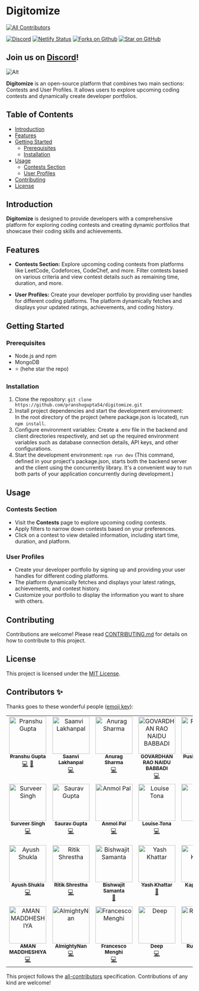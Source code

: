 # Digitomize
<!-- ALL-CONTRIBUTORS-BADGE:START - Do not remove or modify this section -->
[![All Contributors](https://img.shields.io/badge/all_contributors-26-orange.svg?style=flat-square)](#contributors-)
<!-- ALL-CONTRIBUTORS-BADGE:END -->
[![Discord](https://img.shields.io/discord/968977338253586442.svg?logo=discord&logoColor=fff&label=Discord&color=7389d8)](https://discord.com/invite/bsbBytBqBc)
[![Netlify Status](https://api.netlify.com/api/v1/badges/125b14c1-ebbe-46d7-97db-c3e97674e36e/deploy-status)](https://app.netlify.com/sites/digitomize/deploys)
[![Forks on Github](https://img.shields.io/github/forks/digitomize/digitomize)](https://github.com/digitomize/digitomize/forks)
[![Star on GitHub](https://img.shields.io/github/stars/digitomize/digitomize.svg?style=social)](https://github.com/digitomize/digitomize/stargazers)

## Join us on [Discord](https://discord.gg/bsbBytBqBc)!

![Alt](https://repobeats.axiom.co/api/embed/19a7b2c475997b5acca4478b510a3fe7d43c9d07.svg "Repobeats analytics image")

**Digitomize** is an open-source platform that combines two main sections: Contests and User Profiles. It allows users to explore upcoming coding contests and dynamically create developer portfolios.

## Table of Contents

- [Introduction](#introduction)
- [Features](#features)
- [Getting Started](#getting-started)
  - [Prerequisites](#prerequisites)
  - [Installation](#installation)
- [Usage](#usage)
  - [Contests Section](#contests-section)
  - [User Profiles](#user-profiles)
- [Contributing](#contributing)
- [License](#license)

## Introduction

**Digitomize** is designed to provide developers with a comprehensive platform for exploring coding contests and creating dynamic portfolios that showcase their coding skills and achievements.

## Features

- **Contests Section:** Explore upcoming coding contests from platforms like LeetCode, Codeforces, CodeChef, and more. Filter contests based on various criteria and view contest details such as remaining time, duration, and more.

- **User Profiles:** Create your developer portfolio by providing user handles for different coding platforms. The platform dynamically fetches and displays your updated ratings, achievements, and coding history.

## Getting Started

### Prerequisites

- Node.js and npm
- MongoDB
- ⭐ (hehe star the repo)

### Installation

1. Clone the repository: `git clone https://github.com/pranshugupta54/digitomize.git`
2. Install project dependencies and start the development environment: <br>
In the root directory of the project (where package.json is located), run `npm install`. <br>
3. Configure environment variables: Create a .env file in the backend and client directories respectively, and set up the required environment variables such as database connection details, API keys, and other configurations.
4. Start the development environment: `npm run dev` (This command, defined in your project's package.json, starts both the backend server and the client using the concurrently library. It's a convenient way to run both parts of your application concurrently during development.)

## Usage

### Contests Section

- Visit the **Contests** page to explore upcoming coding contests.
- Apply filters to narrow down contests based on your preferences.
- Click on a contest to view detailed information, including start time, duration, and platform.

### User Profiles

- Create your developer portfolio by signing up and providing your user handles for different coding platforms.
- The platform dynamically fetches and displays your latest ratings, achievements, and contest history.
- Customize your portfolio to display the information you want to share with others.

## Contributing

Contributions are welcome! Please read [CONTRIBUTING.md](CONTRIBUTING.md) for details on how to contribute to this project.


## License

This project is licensed under the [MIT License](LICENSE).

## Contributors ✨

Thanks goes to these wonderful people ([emoji key](https://allcontributors.org/docs/en/emoji-key)):

<!-- ALL-CONTRIBUTORS-LIST:START - Do not remove or modify this section -->
<!-- prettier-ignore-start -->
<!-- markdownlint-disable -->
<table>
  <tbody>
    <tr>
      <td align="center" valign="top" width="14.28%"><a href="https://github.com/pranshugupta54"><img src="https://avatars.githubusercontent.com/u/76090263?v=4?s=100" width="100px;" alt="Pranshu Gupta"/><br /><sub><b>Pranshu Gupta</b></sub></a><br /><a href="https://github.com/digitomize/digitomize/commits?author=pranshugupta54" title="Code">💻</a> <a href="https://github.com/digitomize/digitomize/commits?author=pranshugupta54" title="Documentation">📖</a></td>
      <td align="center" valign="top" width="14.28%"><a href="https://github.com/Saanvi26"><img src="https://avatars.githubusercontent.com/u/129958210?v=4?s=100" width="100px;" alt="Saanvi Lakhanpal"/><br /><sub><b>Saanvi Lakhanpal</b></sub></a><br /><a href="https://github.com/digitomize/digitomize/commits?author=Saanvi26" title="Code">💻</a></td>
      <td align="center" valign="top" width="14.28%"><a href="https://github.com/anur4ag"><img src="https://avatars.githubusercontent.com/u/71564387?v=4?s=100" width="100px;" alt="Anurag Sharma"/><br /><sub><b>Anurag Sharma</b></sub></a><br /><a href="https://github.com/digitomize/digitomize/commits?author=anur4ag" title="Code">💻</a></td>
      <td align="center" valign="top" width="14.28%"><a href="https://github.com/govardhan-26"><img src="https://avatars.githubusercontent.com/u/89705565?v=4?s=100" width="100px;" alt="GOVARDHAN RAO NAIDU BABBADI"/><br /><sub><b>GOVARDHAN RAO NAIDU BABBADI</b></sub></a><br /><a href="https://github.com/digitomize/digitomize/commits?author=govardhan-26" title="Code">💻</a></td>
      <td align="center" valign="top" width="14.28%"><a href="https://github.com/PushpakRaut"><img src="https://avatars.githubusercontent.com/u/85230759?v=4?s=100" width="100px;" alt="Pushpak Raut"/><br /><sub><b>Pushpak Raut</b></sub></a><br /><a href="https://github.com/digitomize/digitomize/commits?author=PushpakRaut" title="Code">💻</a></td>
      <td align="center" valign="top" width="14.28%"><a href="https://github.com/MeenuyD"><img src="https://avatars.githubusercontent.com/u/116630390?v=4?s=100" width="100px;" alt="Meenu Yadav"/><br /><sub><b>Meenu Yadav</b></sub></a><br /><a href="https://github.com/digitomize/digitomize/commits?author=MeenuyD" title="Code">💻</a></td>
      <td align="center" valign="top" width="14.28%"><a href="https://github.com/christianfds"><img src="https://avatars.githubusercontent.com/u/16166854?v=4?s=100" width="100px;" alt="Christian Franchin"/><br /><sub><b>Christian Franchin</b></sub></a><br /><a href="https://github.com/digitomize/digitomize/commits?author=christianfds" title="Code">💻</a></td>
    </tr>
    <tr>
      <td align="center" valign="top" width="14.28%"><a href="https://www.linkedin.com/in/surveer-singh-5876761b9"><img src="https://avatars.githubusercontent.com/u/97107856?v=4?s=100" width="100px;" alt="Surveer Singh"/><br /><sub><b>Surveer Singh</b></sub></a><br /><a href="https://github.com/digitomize/digitomize/commits?author=hs309123" title="Code">💻</a></td>
      <td align="center" valign="top" width="14.28%"><a href="https://github.com/SauravGupta123"><img src="https://avatars.githubusercontent.com/u/103091748?v=4?s=100" width="100px;" alt="Saurav Gupta"/><br /><sub><b>Saurav Gupta</b></sub></a><br /><a href="https://github.com/digitomize/digitomize/commits?author=SauravGupta123" title="Code">💻</a></td>
      <td align="center" valign="top" width="14.28%"><a href="https://github.com/anmol111pal"><img src="https://avatars.githubusercontent.com/u/93645325?v=4?s=100" width="100px;" alt="Anmol Pal"/><br /><sub><b>Anmol Pal</b></sub></a><br /><a href="https://github.com/digitomize/digitomize/commits?author=anmol111pal" title="Code">💻</a></td>
      <td align="center" valign="top" width="14.28%"><a href="https://github.com/xnatsuk"><img src="https://avatars.githubusercontent.com/u/57514190?v=4?s=100" width="100px;" alt="Louise Tona"/><br /><sub><b>Louise Tona</b></sub></a><br /><a href="https://github.com/digitomize/digitomize/commits?author=xnatsuk" title="Code">💻</a></td>
      <td align="center" valign="top" width="14.28%"><a href="https://github.com/HarshMakadiya"><img src="https://avatars.githubusercontent.com/u/70363509?v=4?s=100" width="100px;" alt="Harsh"/><br /><sub><b>Harsh</b></sub></a><br /><a href="https://github.com/digitomize/digitomize/commits?author=HarshMakadiya" title="Code">💻</a></td>
      <td align="center" valign="top" width="14.28%"><a href="https://github.com/j-mahapatra"><img src="https://avatars.githubusercontent.com/u/107102771?v=4?s=100" width="100px;" alt="Jagannath Mahapatra"/><br /><sub><b>Jagannath Mahapatra</b></sub></a><br /><a href="https://github.com/digitomize/digitomize/commits?author=j-mahapatra" title="Code">💻</a></td>
      <td align="center" valign="top" width="14.28%"><a href="https://github.com/MayurShirodkarOfficial"><img src="https://avatars.githubusercontent.com/u/69785986?v=4?s=100" width="100px;" alt="Mayur Shirodkar"/><br /><sub><b>Mayur Shirodkar</b></sub></a><br /><a href="https://github.com/digitomize/digitomize/commits?author=MayurShirodkarOfficial" title="Code">💻</a></td>
    </tr>
    <tr>
      <td align="center" valign="top" width="14.28%"><a href="https://spiffy-crepe-a5d6b0.netlify.app/"><img src="https://avatars.githubusercontent.com/u/89308426?v=4?s=100" width="100px;" alt="Ayush Shukla"/><br /><sub><b>Ayush Shukla</b></sub></a><br /><a href="https://github.com/digitomize/digitomize/commits?author=ayusshh19" title="Code">💻</a></td>
      <td align="center" valign="top" width="14.28%"><a href="http://shresritik.web.app"><img src="https://avatars.githubusercontent.com/u/66729712?v=4?s=100" width="100px;" alt="Ritik Shrestha"/><br /><sub><b>Ritik Shrestha</b></sub></a><br /><a href="https://github.com/digitomize/digitomize/commits?author=shresritik" title="Code">💻</a></td>
      <td align="center" valign="top" width="14.28%"><a href="https://github.com/Bishwajitpvt"><img src="https://avatars.githubusercontent.com/u/77453811?v=4?s=100" width="100px;" alt="Bishwajit Samanta"/><br /><sub><b>Bishwajit Samanta</b></sub></a><br /><a href="https://github.com/digitomize/digitomize/commits?author=Bishwajitpvt" title="Documentation">📖</a></td>
      <td align="center" valign="top" width="14.28%"><a href="https://github.com/Yash-Khattar"><img src="https://avatars.githubusercontent.com/u/67179751?v=4?s=100" width="100px;" alt="Yash Khattar"/><br /><sub><b>Yash Khattar</b></sub></a><br /><a href="#design-Yash-Khattar" title="Design">🎨</a></td>
      <td align="center" valign="top" width="14.28%"><a href="https://github.com/kapilkumar9395"><img src="https://avatars.githubusercontent.com/u/50052501?v=4?s=100" width="100px;" alt="Kapil Kumar"/><br /><sub><b>Kapil Kumar</b></sub></a><br /><a href="https://github.com/digitomize/digitomize/commits?author=kapilkumar9395" title="Code">💻</a></td>
      <td align="center" valign="top" width="14.28%"><a href="https://github.com/DeltaCoderr"><img src="https://avatars.githubusercontent.com/u/51528076?v=4?s=100" width="100px;" alt="Subodh Inamdar"/><br /><sub><b>Subodh Inamdar</b></sub></a><br /><a href="https://github.com/digitomize/digitomize/commits?author=DeltaCoderr" title="Code">💻</a></td>
      <td align="center" valign="top" width="14.28%"><a href="http://priyank.live"><img src="https://avatars.githubusercontent.com/u/88102392?v=4?s=100" width="100px;" alt="Priyankar Pal"/><br /><sub><b>Priyankar Pal</b></sub></a><br /><a href="https://github.com/digitomize/digitomize/commits?author=priyankarpal" title="Code">💻</a></td>
    </tr>
    <tr>
      <td align="center" valign="top" width="14.28%"><a href="https://portfolio-aman-three.vercel.app/"><img src="https://avatars.githubusercontent.com/u/74290697?v=4?s=100" width="100px;" alt="AMAN MADDHESHIYA"/><br /><sub><b>AMAN MADDHESHIYA</b></sub></a><br /><a href="https://github.com/digitomize/digitomize/commits?author=inbuilt-aura" title="Code">💻</a></td>
      <td align="center" valign="top" width="14.28%"><a href="https://github.com/AlmightyNan"><img src="https://avatars.githubusercontent.com/u/93263738?v=4?s=100" width="100px;" alt="AlmightyNan"/><br /><sub><b>AlmightyNan</b></sub></a><br /><a href="https://github.com/digitomize/digitomize/commits?author=AlmightyNan" title="Code">💻</a></td>
      <td align="center" valign="top" width="14.28%"><a href="http://francescomenghi.com"><img src="https://avatars.githubusercontent.com/u/53121061?v=4?s=100" width="100px;" alt="Francesco Menghi"/><br /><sub><b>Francesco Menghi</b></sub></a><br /><a href="https://github.com/digitomize/digitomize/commits?author=menghif" title="Code">💻</a></td>
      <td align="center" valign="top" width="14.28%"><a href="https://deeprahangdale-portfolio.vercel.app"><img src="https://avatars.githubusercontent.com/u/115669089?v=4?s=100" width="100px;" alt="Deep"/><br /><sub><b>Deep</b></sub></a><br /><a href="https://github.com/digitomize/digitomize/commits?author=DeepRahangdale" title="Code">💻</a></td>
      <td align="center" valign="top" width="14.28%"><a href="https://github.com/Rushi1109"><img src="https://avatars.githubusercontent.com/u/91152294?v=4?s=100" width="100px;" alt="Rushi1109"/><br /><sub><b>Rushi1109</b></sub></a><br /><a href="https://github.com/digitomize/digitomize/commits?author=Rushi1109" title="Code">💻</a></td>
    </tr>
  </tbody>
</table>

<!-- markdownlint-restore -->
<!-- prettier-ignore-end -->

<!-- ALL-CONTRIBUTORS-LIST:END -->

This project follows the [all-contributors](https://github.com/all-contributors/all-contributors) specification. Contributions of any kind are welcome!
